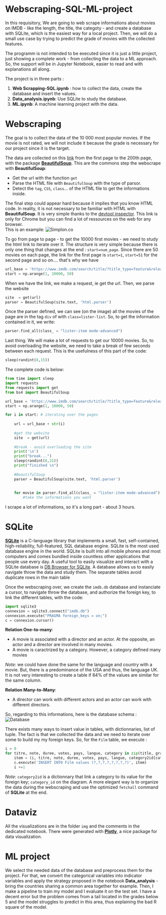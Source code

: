 # Webscraping-SQL-ML-project
In this requisitory, We are going to web scrape informations about movies on IMDB - like the length, the title, the categoty - and create a database with SQLite, which is the easiest way for a local project. Then, we will do a small use case by trying to predict the grade of movies with the collected features. 

The programm is not intended to be executed since it is just a little project, just showing a complete work - from collecting the data to a ML approach. So, the support will be in Jupyter Notebook, easier to read and with explanations all along. 

The project is in three parts :
1. **Web Scrapping-SQL.ipynb** : how to collect the data, create the database and insert the values.  
2. **Data_analysis.ipynb**: Use SQLite to study the database.
3. **ML.ipynb**: A machine learning project with the data.

# Webscraping

The goal is to collect the data of the 10 000 most popular movies. If the movie is not rated, we will not include it because the grade is necessary for our project since it is the target.   

The data are collected on this [link](https://www.imdb.com/search/title/?title_type=feature&release_date=2000-01-01,2020-12-31&start=1) from the first page to the 200th page, with the package **[BeautifulSoup](https://www.crummy.com/software/BeautifulSoup/bs4/doc/)**. This are the commons step the webscrape with **BeautifulSoup**:
* Get the url with the function `get`
* Parse the HTML file with `BeautifulSoup` with the type of parsor. 
* Detect the `tag`, `CSS`, `class`... of the HTML file to get the informations inside. 

The final step could appear hard because it implies that you know HTML code. In reality, it is not necessary to be familiar with HTML with **BeautifulSoup**. It is very simple thanks to the [devtool inspector](https://developers.google.com/web/tools/chrome-devtools). This link is only for Chrome but you can find a lot of ressources on the web for any browser.  
This is an example: 
![Simplon.co](https://github.com/guipet/Webscraping-SQL-ML-project/blob/main/img/devtool.png)

To go from page to page - to get the 10000 first movies - we need to study the html link to iterate over it. The structure is very simple because there is only one thing that changes at the end : `start=num_page`. Since there are 50 movies on each page, the link for the first page is `start=1`, `start=51` for the second page and so on.... that's why we have 

```py
url_base = 'https://www.imdb.com/search/title/?title_type=feature&release_date=2000-01-01,2020-12-31&start='
start = np.arange(1, 10000, 50)
```
When we have the link, we make a request, ie get the url. Then, we parse the website 
```py
site  = get(url)
parser = BeautifulSoup(site.text, 'html.parser')
```

Once the parser defined, we can see (on the image) all the movies of the page are in the tag `div` of with `class=lister-list`. So, to get the information contained in it, we write: 

```py
parser.find_all(class_ = "lister-item mode-advanced")
```

Last thing. We will make a lot of requests to get our 10000 movies. So, to avoid overloading the website, we need to take a break of few seconds between each request. This is the usefulness of this part of the code:
```py
sleep(randint(8,15))
```
The complete code is below:
```py
from time import sleep
import requests
from requests import get
from bs4 import BeautifulSoup

url_base = 'https://www.imdb.com/search/title/?title_type=feature&release_date=2000-01-01,2020-12-31&start='
start = np.arange(1, 10000, 50)

for i in start: # iterating over the pages
    
    url = url_base + str(i)
    
    #get the website
    site  = get(url)
    
    #break - avoid overloading the site
    print('\n')
    print("break...")
    sleep(randint(8,15))
    print("finished \n")
    
    #BeautifulSoup
    parser = BeautifulSoup(site.text, 'html.parser')
    
    
    for movie in parser.find_all(class_ = "lister-item mode-advanced"):
        #take the informations you want
```
I scrape a lot of informations, so it's a long part - about 3 hours.

# SQLite
**[SQLite](https://www.sqlite.org/index.html)** is a C-language library that implements a small, fast, self-contained, high-reliability, full-featured, SQL database engine. SQLite is the most used database engine in the world. SQLite is built into all mobile phones and most computers and comes bundled inside countless other applications that people use every day. A useful tool to easily visualize and interact with a SQLite database is [DB Browser for SQLite](https://sqlitebrowser.org). A database allows us to easily navigate throw the data and study them. The separate tables avoid duplicate rows in the main table

Once the webscraping over, we create the `imdb.db` database and instanciate a cursor, to navigate throw the database, and authorize the foreign key, to link the different tables, with the code:
```py
import sqlite3
connexion = sqlite3.connect("imdb.db")
connexion.execute("PRAGMA foreign_keys = on;")
c = connexion.cursor()
```

**Relation One-to-many**:
* A movie is associated with a director and an actor. At the opposite, an actor and a director are involved in many movies. 
* A movie is caractrized by a category. However, a category defined many movies

*Note*: we could have done the same for the language and country with a movie. But, there is a predominance of the USA and thus, the language UK. It is not very interesting to create a table if 84% of the values are similar for the same column. 

**Relation Many-to-Many**:
* A director can work with different actors and an actor can work with different directors. 

So, regarding to this informations, here is the database schema : 
![Database](https://github.com/guipet/Webscraping-SQL-ML-project/blob/main/utils/Diagramme.png)

There exists many ways to insert value in tables, with dictionnaries, list of tuple. The fact is that we collected the data and we need to iterate over some to build my my foreign keys. So, for the `Film` table, we execute : 
```py
i = 0
for titre, note, duree, votes, pays, langue, category in zip(title, grade, runtime, nb_vote, country, language, cat):
    item = (i, titre, note, duree, votes, pays, langue, category2id[category])
    c.execute('INSERT INTO Film values (?,?,?,?,?,?,?,?)', item)
    i +=1
```
*Note*: `category2id` is a dictionnary that link a category to its value for the foreign key; `category_id` on the diagram. A more elegant way is to organize the data during the webscraping and use the optimized `fetchall` command of **SQLite** at the end.

# Dataviz
 All the visualizations are in the folder `img` and the comments in the dedicated notebook. There were generated with **[Plotly](https://plotly.com/python/)**, a nice package for data visualization. 
 
 
# ML project
We select the needed data of the database and preprocess them for the project. For that, we convert the categorical variables into indicator variables and apply the strategy proposed in the notebook **Data_analysis** - bring the countries sharing a common area together for example. Then, I make a pipeline to train my model and I evaluate it on the test set. I have a decent error but the problem comes from a tail located in the grades below 5 and the model struggles to predict in this area, thus explaining the bad R square of the model. 


 






